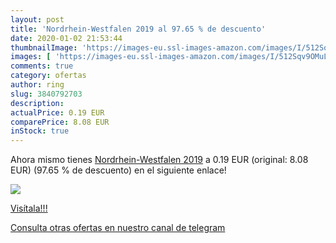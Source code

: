 ```yaml
---
layout: post
title: 'Nordrhein-Westfalen 2019 al 97.65 % de descuento'
date: 2020-01-02 21:53:44
thumbnailImage: 'https://images-eu.ssl-images-amazon.com/images/I/512Sqv9OMuL._SL200_.jpg'
images: [ 'https://images-eu.ssl-images-amazon.com/images/I/512Sqv9OMuL._SL200_.jpg' ]
comments: true
category: ofertas
author: ring
slug: 3840792703
description:
actualPrice: 0.19 EUR
comparePrice: 8.08 EUR
inStock: true
---
```


Ahora mismo tienes [Nordrhein-Westfalen 2019](https://www.amazon.com/dp/3840792703/?tag=redken08-20) a 0.19 EUR (original: 8.08 EUR) (97.65 %  de descuento) en el siguiente enlace!

[![](https://images-eu.ssl-images-amazon.com/images/I/512Sqv9OMuL._SL200_.jpg)](https://www.amazon.com/dp/3840792703/?tag=redken08-20)

[Visítala!!!](https://www.amazon.com/dp/3840792703/?tag=redken08-20)

[Consulta otras ofertas en nuestro canal de telegram](https://t.me/s/ofertas25)
